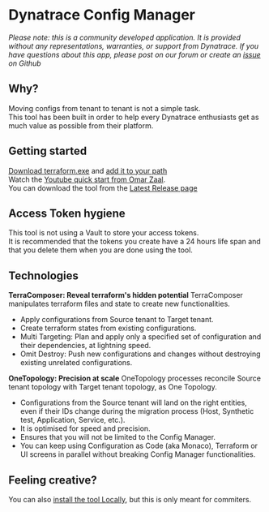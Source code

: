 # Dynatrace Config Manager

*Please note: this is a community developed application. It is provided without any representations, warranties, or support from Dynatrace. If you have questions about this app, please post on our forum or create an [issue](https://github.com/dcryans-dynatrace/Dynatrace-Config-Manager/issues) on Github*

## Why?
Moving configs from tenant to tenant is not a simple task.
<br>This tool has been built in order to help every Dynatrace enthusiasts get as much value as possible from their platform.

## Getting started
[Download terraform.exe](https://developer.hashicorp.com/terraform/downloads) and [add it to your path](https://stackoverflow.com/questions/1618280/where-can-i-set-path-to-make-exe-on-windows)
<br>Watch the [Youtube quick start from Omar Zaal](https://www.youtube.com/watch?v=h__0826oJ5o).
<br>You can download the tool from the [Latest Release page](https://github.com/dcryans/Dynatrace-Config-Manager/releases/latest)

## Access Token hygiene
This tool is not using a Vault to store your access tokens.
<br>It is recommended that the tokens you create have a 24 hours life span and that you delete them when you are done using the tool.

## Technologies
**TerraComposer: Reveal terraform's hidden potential**
TerraComposer manipulates terraform files and state to create new functionalities.
- Apply configurations from Source tenant to Target tenant.
- Create terraform states from existing configurations.
- Multi Targeting: Plan and apply only a specified set of configuration and their dependencies, at lightning speed.
- Omit Destroy: Push new configurations and changes without destroying existing unrelated configurations.

**OneTopology: Precision at scale**
OneTopology processes reconcile Source tenant topology with Target tenant topology, as One Topology.
- Configurations from the Source tenant will land on the right entities, even if their IDs change during the migration process (Host, Synthetic test, Application, Service, etc.).
- It is optimised for speed and precision.
- Ensures that you will not be limited to the Config Manager.
- You can keep using Configuration as Code (aka Monaco), Terraform or UI screens in parallel without breaking Config Manager functionalities.


## Feeling creative?
You can also [install the tool Locally](https://github.com/dcryans/Dynatrace-Config-Manager/blob/master/documentation/gifs/Install%20Locally.md), but this is only meant for commiters.
